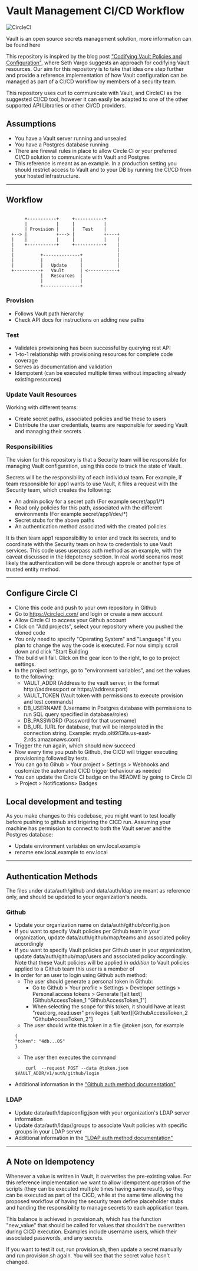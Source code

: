 # Vault Management CI/CD Workflow

![CircleCI](https://circleci.com/gh/stenio123/vault-devops-ci-cd.svg?style=shield&circle-token=75463fba3e49dbecc28702cb725369bff10ac039)

Vault is an open source secrets management solution, more information can be found here <Link to Vaultproject.io>

This repository is inspired by the blog post ["Codifying Vault Policies and Configuration"][post], where Seth Vargo suggests an approach for codifying Vault resources. Our aim for this repository is to take that idea one step further and provide a reference implementation of how Vault configuration can be managed as part of a CI/CD workflow by members of a security team. 

This repository uses curl to communicate with Vault, and CircleCI as the suggested CI/CD tool, however it can easily be adapted to one of the other supported API Libraries <link here> or other CI/CD providers.

## Assumptions
- You have a Vault server running and unsealed
- You have a Postgres database running
- There are firewall rules in place to allow Circle CI or your preferred CI/CD solution to communicate with Vault and Postgres
- This reference is meant as an example. In a production setting you should restrict access to Vault and to your DB by running the CI/CD from your hosted infrastructure.

---

## Workflow
```

       +-----------+     +-----------+
       |           |     |           |
       | Provision |     |   Test    |
  +--> |           +---> |           +----+
  |    |           |     |           |    |
  |    +-----------+     +-----------+    |
  |                                       |
  |          +--------------+             |
  |          |              |             |
  |          |   Update     |             |
  +----------+   Vault      | <-----------+
             |   Resources  |
             |              |
             +--------------+
```

### Provision
- Follows Vault path hierarchy
- Check API docs for instructions on adding new paths <Link here>

### Test
- Validates provisioning has been successful by querying rest API
- 1-to-1 relationship with provisioning resources for complete code coverage
- Serves as documentation and validation
- Idempotent (can be executed multiple times without impacting already existing resources)

### Update Vault Resources
Working with different teams:
- Create secret paths, associated policies and tie these to users
- Distribute the user credentials, teams are responsible for seeding Vault and managing their secrets

### Responsibilities
The vision for this repository is that a Security team will be responsible for managing Vault configuration, using this code to track the state of Vault.

Secrets will be the responsibility of each individual team. For example, if team responsible for app1 wants to use Vault, it files a request with the Security team, which creates the following:
- An admin policy for a secret path (For example secret/app1/*)
- Read only policies for this path, associated with the different environments (For example secret/app1/dev/*)
- Secret stubs for the above paths
- An authentication method associated with the created policies

It is then team app1 responsibility to enter and track its secrets, and to coordinate with the Security team on how to credentials to use Vault services. This code uses userpass auth method as an example, with the caveat discussed in the Idepotency section. In real world scenarios most likely the authentication will be done through approle or another type of trusted entity method.

---

## Configure Circle CI
- Clone this code and push to your own repository in Github
- Go to https://circleci.com/ and login or create a new account
- Allow Circle CI to access your Github account
- Click on "Add projects", select your repository where you pushed the cloned code
- You only need to specify "Operating System" and  "Language" if you plan to change the way the code is executed. For now simply scroll down and click "Start Building
- The build will fail. Click on the gear icon to the right, to go to project settings.
- In the project settings, go to "environment variables", and set the values to the following:
    - VAULT_ADDR (Address to the vault server, in the format http://address:port or https://address:port)
    - VAULT_TOKEN (Vault token with permissions to execute provision and test commands)
    - DB_USERNAME (Username in Postgres database with permissions to run SQL query specified in database/roles)
    - DB_PASSWORD (Password for that username)
    - DB_URL (URL for database, that will be interpolated in the connection string. Example: mydb.olt6t13fa.us-east-2.rds.amazonaws.com)
- Trigger the run again, which should now succeed
- Now every time you push to Github, the CICD will trigger executing provisioning followed by tests.
- You can go to Gihub > Your project > Settings > Webhooks and customize the automated CICD trigger behaviour as needed
- You can update the Circle CI badge on the README by going to Circle CI > Project > Notifications> Badges

## Local development and testing
As you make changes to this codebase, you might want to test locally before pushing to github and trigering the CICD run. Assuming your machine has permission to connect to both the Vault server and the Postgres database:
- Update environment variables on env.local.example 
- rename env.local.example to env.local

---

## Authentication Methods
The files under data/auth/github and data/auth/ldap are meant as reference only, and should be updated to your organization's needs.

### Github
- Update your organization name on data/auth/github/config.json
- If you want to specify Vault policies per Github team in your organization, update data/auth/github/map/teams and associated policy accordingly
- If you want to specify Vault policies per Github user in your organization, update data/auth/github/map/users and associated policy accordingly. Note that these Vault policies will be applied *in addition* to Vault policies applied to a Github team this user is a member of
- In order for an user to login using Github auth method:
    - The user should generate a personal token in Github:
        - Go to Github > Your profile > Settings > Developer settings > Personal access tokens > Generate
        ![alt text][GithubAccessToken_1 "GithubAccessToken_1"]
        - When selecting the scope for this token, it should have at least "read:org, read:user" privileges
        ![alt text][GithubAccessToken_2 "GithubAccessToken_2"]
    - The user should write this token in a file @token.json, for example
    ```
    {
    "token": "4db...05"
    }
    ```
    - The user then executes the command
    ```
        curl  --request POST --data @token.json $VAULT_ADDR/v1/auth/github/login
    ```
- Additional information in the ["Github auth method documentation"][github-docs]

### LDAP
- Update data/auth/ldap/config.json with your organization's LDAP server information
- Update data/auth/ldap//groups to associate Vault policies with specific groups in your LDAP server
- Additional information in the ["LDAP auth method documentation"][ldap-docs]

---

## A Note on Idempotency
Whenever a value is written in Vault, it overwrites the pre-existing value. For this reference implementation we want to allow idempotent operation of the scripts (they can be executed multiple times having same result), so they can be executed as part of the CICD, while at the same time allowing the proposed workflow of having the security team define placeholder stubs and handing the responsibility to manage secrets to each application team.  

This balance is achieved in provision.sh, which has the function "new_value" that should be called for values that shouldn't be overwritten during CICD execution. Examples include username users, which their associated passwords, and any secrets.

If you want to test it out, run provision.sh, then update a secret manually and run provision.sh again. You will see that the secret value hasn't changed.


[post]: https://www.hashicorp.com/blog/codifying-vault-policies-and-configuration.html
[vaultproject]: https://www.vaultproject.io
[github-docs]: https://www.vaultproject.io/docs/auth/github.html
[ldap-docs]: https://www.vaultproject.io/docs/auth/ldap.html
